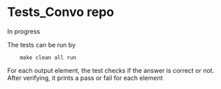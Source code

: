 # Tests_Convo repo

In progress  

The tests can be run by

		make clean all run

For each output element, the test checks if the answer is correct or not. After verifying, it prints a pass or fail for each element
